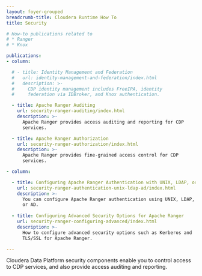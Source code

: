 ```yaml
---
layout: foyer-grouped
breadcrumb-title: Cloudera Runtime How To
title: Security

# How-to publications related to
# * Ranger
# * Knox

publications:
- column:

  # - title: Identity Management and Federation
  #   url: identity-management-and-federation/index.html
  #   description: >-
  #     CDP identity management includes FreeIPA, identity
  #     federation via IDBroker, and Knox authentication.

  - title: Apache Ranger Auditing
    url: security-ranger-auditing/index.html
    description: >-
      Apache Ranger provides access auditing and reporting for CDP
      services.

  - title: Apache Ranger Authorization
    url: security-ranger-authorization/index.html
    description: >-
      Apache Ranger provides fine-grained access control for CDP
      services.

- column:

  - title: Configuring Apache Ranger Authentication with UNIX, LDAP, or AD
    url: security-ranger-authentication-unix-ldap-ad/index.html
    description: >-
      You can configure Apache Ranger authentication using UNIX, LDAP,
      or AD.
      
  - title: Configuring Advanced Security Options for Apache Ranger
    url: security-ranger-configuring-advanced/index.html
    description: >-
      How to configure advanced security options such as Kerberos and
      TLS/SSL for Apache Ranger.      

---
```


Cloudera Data Platform security components enable you to control access
to CDP services, and also provide access auditing and reporting.
